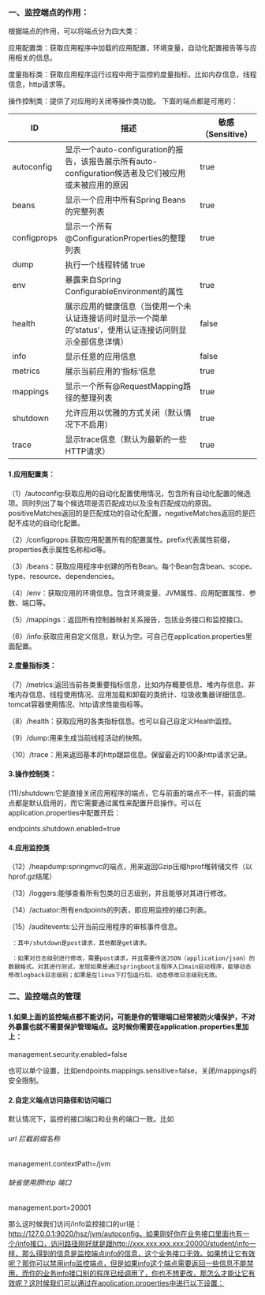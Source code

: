 ### 一、监控端点的作用：
根据端点的作用，可以将端点分为四大类：

应用配置类：获取应用程序中加载的应用配置，环境变量，自动化配置报告等与应用相关的信息。

度量指标类：获取应用程序运行过程中用于监控的度量指标，比如内存信息，线程信息，http请求等。

操作控制类：提供了对应用的关闭等操作类功能。
下面的端点都是可用的：


ID	 | 描述  |	敏感（Sensitive）
 ----                |  ----      |  ---- 
autoconfig |	显示一个auto-configuration的报告，该报告展示所有auto-configuration候选者及它们被应用或未被应用的原因	| true
beans	| 显示一个应用中所有Spring Beans的完整列表	| true
configprops |	显示一个所有@ConfigurationProperties的整理列表 |	true
dump	| 执行一个线程转储	true
env	| 暴露来自Spring　ConfigurableEnvironment的属性	 |true
health	| 展示应用的健康信息（当使用一个未认证连接访问时显示一个简单的’status’，使用认证连接访问则显示全部信息详情）|	false
info |	显示任意的应用信息	| false
metrics	| 展示当前应用的’指标’信息	| true
mappings |	显示一个所有@RequestMapping路径的整理列表	 |true
shutdown | 	允许应用以优雅的方式关闭（默认情况下不启用）|	true
trace	| 显示trace信息（默认为最新的一些HTTP请求）|	true


#### 1.应用配置类：
（1）/autoconfig:获取应用的自动化配置使用情况，包含所有自动化配置的候选项。同时列出了每个候选项是否匹配成功以及没有匹配成功的原因。positiveMatches返回的是匹配成功的自动化配置，negativeMatches返回的是匹配不成功的自动化配置。

（2）/configprops:获取应用配置所有的配置属性。prefix代表属性前缀，properties表示属性名称和id等。

（3）/beans：获取应用程序中创建的所有Bean。每个Bean包含bean、scope、type、resource、dependencies。

（4）/env：获取应用的环境信息。包含环境变量、JVM属性、应用配置属性、参数、端口等。

（5）/mappings：返回所有控制器映射关系报告，包括业务接口和监控接口。

（6）/info:获取应用自定义信息，默认为空。可自己在application.properties里面配置。

#### 2.度量指标类：
（7）/metrics:返回当前各类重要指标信息，比如内存概要信息、堆内存信息、非堆内存信息、线程使用情况、应用加载和卸载的类统计、垃圾收集器详细信息、tomcat容器使用情况、http请求性能指标等。

（8）/health：获取应用的各类指标信息。也可以自己自定义Health监控。

（9）/dump:用来生成当前线程活动的快照。

（10）/trace：用来返回基本的http跟踪信息。保留最近的100条http请求记录。

#### 3.操作控制类：
(11)/shutdown:它是直接关闭应用程序的端点，它与前面的端点不一样，前面的端点都是默认启用的，而它需要通过属性来配置开启操作。可以在application.properties中配置开启：

endpoints.shutdown.enabled=true

#### 4.应用监控类

（12）/heapdump:springmvc的端点，用来返回Gzip压缩hprof堆转储文件（以hprof.gz结尾）

（13）/loggers:能够查看所有包类的日志级别，并且能够对其进行修改。

（14）/actuator:所有endpoints的列表，即应用监控的接口列表。

（15）/auditevents:公开当前应用程序的审核事件信息。

 

 `` ：其中/shutdown是post请求，其他都是get请求。``

 `` 
   ：如果对日志级别进行修改，需要post请求，并且需要传送JSON（application/json）的数据格式。对其进行测试，发现如果是通过springboot主程序入口main启动程序，能够动态修改logback日志级别；如果是在linux下打包运行后，动态修改日志级别无效。
``

### 二、监控端点的管理
#### 1.如果上面的监控端点都不能访问，可能是你的管理端口经常被防火墙保护，不对外暴露也就不需要保护管理端点。这时候你需要在application.properties里加上：

management.security.enabled=false

也可以单个设置，比如endpoints.mappings.sensitive=false，关闭/mappings的安全限制。

#### 2.自定义端点访问路径和访问端口

默认情况下，监控的接口端口和业务的端口一致。比如
###### url 拦截前缀名称
management.contextPath=/jvm
###### 缺省使用原http 端口
management.port=20001

那么这时候我们访问/info监控接口的url是：http://127.0.0.1:9020/hsz/jvm/autoconfig。如果刚好你在业务接口里面也有一个/info接口，访问路径刚好就是跟http://xxx.xxx.xxx.xxx:20000/student/info一样，那么得到的信息是监控端点info的信息，这个业务接口无效。如果想让它有效呢？那你可以禁用info监控端点，但是如果info这个端点需要返回一些信息不能禁用，而你的业务info接口别的程序已经调用了，你也不想更改，那怎么才能让它有效呢？这时候我们可以通过在application.properties中进行以下设置：

